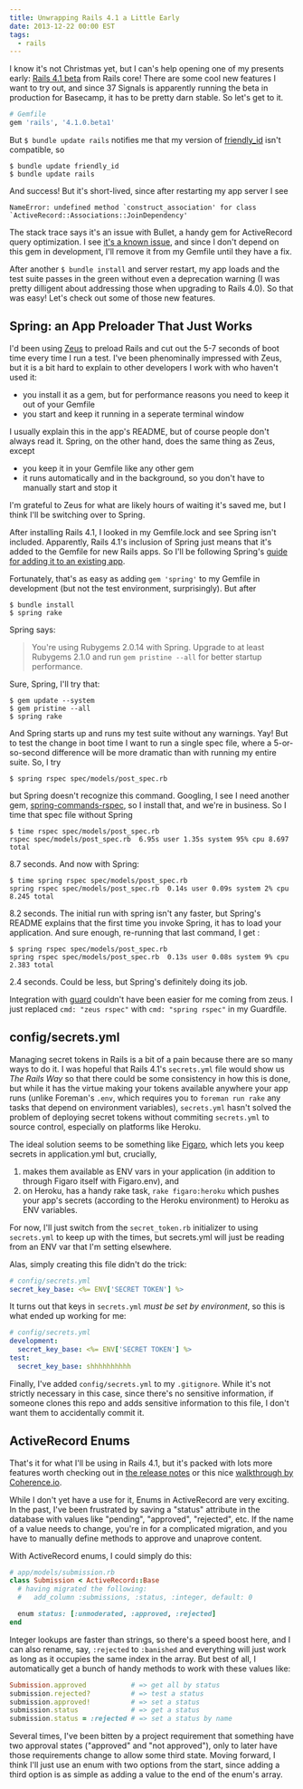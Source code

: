```yaml
---
title: Unwrapping Rails 4.1 a Little Early
date: 2013-12-22 00:00 EST
tags:
  - rails
---
```


I know it's not Christmas yet, but I can's help opening one of my presents early: [Rails 4.1 beta](http://weblog.rubyonrails.org/2013/12/18/Rails-4-1-beta1/) from Rails core! There are some cool new features I want to try out, and since 37 Signals is apparently running the beta in production for Basecamp, it has to be pretty darn stable. So let's get to it.

<!--more-->

```ruby
# Gemfile
gem 'rails', '4.1.0.beta1'
```

But `$ bundle update rails` notifies me that my version of [friendly_id](https://github.com/norman/friendly_id) isn't compatible, so

    $ bundle update friendly_id
    $ bundle update rails

And success! But it's short-lived, since after restarting my app server I see

    NameError: undefined method `construct_association' for class `ActiveRecord::Associations::JoinDependency'

The stack trace says it's an issue with Bullet, a handy gem for ActiveRecord query optimization. I see [it's a known issue](https://github.com/flyerhzm/bullet/issues/133), and since I don't depend on this gem in development, I'll remove it from my Gemfile until they have a fix.

After another `$ bundle install` and server restart, my app loads and the test suite passes in the green without even a deprecation warning (I was pretty dilligent about addressing those when upgrading to Rails 4.0). So that was easy! Let's check out some of those new features.

## Spring: an App Preloader That Just Works

I'd been using [Zeus](https://github.com/burke/zeus) to preload Rails and cut out the 5-7 seconds of boot time every time I run a test. I've been phenominally impressed with Zeus, but it is a bit hard to explain to other developers I work with who haven't used it:

* you install it as a gem, but for performance reasons you need to keep it out of your Gemfile
* you start and keep it running in a seperate terminal window

I usually explain this in the app's README, but of course people don't always read it. Spring, on the other hand, does the same thing as Zeus, except

* you keep it in your Gemfile like any other gem
* it runs automatically and in the background, so you don't have to manually start and stop it

I'm grateful to Zeus for what are likely hours of waiting it's saved me, but I think I'll be switching over to Spring.

After installing Rails 4.1, I looked in my Gemfile.lock and see Spring isn't included. Apparently, Rails 4.1's inclusion of Spring just means that it's added to the Gemfile for new Rails apps. So I'll be following Spring's [guide for adding it to an existing app](https://github.com/jonleighton/spring#readme).

Fortunately, that's as easy as adding `gem 'spring'` to my Gemfile in development (but not the test environment, surprisingly). But after

    $ bundle install
    $ spring rake

Spring says:

> You're using Rubygems 2.0.14 with Spring. Upgrade to at least Rubygems 2.1.0 and run `gem pristine --all` for better startup performance.

Sure, Spring, I'll try that:

    $ gem update --system
    $ gem pristine --all
    $ spring rake

And Spring starts up and runs my test suite without any warnings. Yay! But to test the change in boot time I want to run a single spec file, where a 5-or-so-second difference will be more dramatic than with running my entire suite. So, I try

    $ spring rspec spec/models/post_spec.rb

but Spring doesn't recognize this command. Googling, I see I need another gem, [spring-commands-rspec](https://github.com/jonleighton/spring-commands-rspec), so I install that, and we're in business. So I time that spec file without Spring

    $ time rspec spec/models/post_spec.rb
    rspec spec/models/post_spec.rb  6.95s user 1.35s system 95% cpu 8.697 total

8\.7 seconds. And now with Spring:

    $ time spring rspec spec/models/post_spec.rb
    spring rspec spec/models/post_spec.rb  0.14s user 0.09s system 2% cpu 8.245 total

8\.2 seconds. The initial run with spring isn't any faster, but Spring's README explains that the first time you invoke Spring, it has to load your application. And sure enough, re-running that last command, I get :

    $ spring rspec spec/models/post_spec.rb
    spring rspec spec/models/post_spec.rb  0.13s user 0.08s system 9% cpu 2.383 total

2\.4 seconds. Could be less, but Spring's definitely doing its job.

Integration with [guard](https://github.com/guard/guard) couldn't have been easier for me coming from zeus. I just replaced `cmd: "zeus rspec"` with `cmd: "spring rspec"` in my Guardfile.

## config/secrets.yml

Managing secret tokens in Rails is a bit of a pain because there are so many ways to do it. I was hopeful that Rails 4.1's `secrets.yml` file would show us *The Rails Way* so that there could be some consistency in how this is done, but while it has the virtue making your tokens available anywhere your app runs (unlike Foreman's `.env`, which requires you to `foreman run rake` any tasks that depend on environment variables), `secrets.yml` hasn't solved the problem of deploying secret tokens without commiting `secrets.yml` to source control, especially on platforms like Heroku.

The ideal solution seems to be something like [Figaro](https://github.com/laserlemon/figaro), which lets you keep secrets in application.yml but, crucially,

1. makes them available as ENV vars in your application (in addition to through Figaro itself with Figaro.env), and
2. on Heroku, has a handy rake task, `rake figaro:heroku` which pushes your app's secrets (according to the Heroku environment) to Heroku as ENV variables.

For now, I'll just switch from the `secret_token.rb` initializer to using `secrets.yml` to keep up with the times, but secrets.yml will just be reading from an ENV var that I'm setting elsewhere.

Alas, simply creating this file didn't do the trick:

```yaml
# config/secrets.yml
secret_key_base: <%= ENV['SECRET TOKEN'] %>
```

It turns out that keys in `secrets.yml` *must be set by environment*, so this is what ended up working for me:

```yaml
# config/secrets.yml
development:
  secret_key_base: <%= ENV['SECRET TOKEN'] %>
test:
  secret_key_base: shhhhhhhhhh
```

Finally, I've added `config/secrets.yml` to my `.gitignore`. While it's not strictly necessary in this case, since there's no sensitive information, if someone clones this repo and adds sensitive information to this file, I don't want them to accidentally commit it.

## ActiveRecord Enums

That's it for what I'll be using in Rails 4.1, but it's packed with lots more features worth checking out in [the release notes](http://edgeguides.rubyonrails.org/4_1_release_notes.html) or this nice [walkthrough by Coherence.io](http://coherence.io/blog/2013/12/17/whats-new-in-rails-4-1.html).

While I don't yet have a use for it, Enums in ActiveRecord are very exciting. In the past, I've been frustrated by saving a "status" attribute in the database with values like "pending", "approved", "rejected", etc. If the name of a value needs to change, you're in for a complicated migration, and you have to manually define methods to approve and unaprove content.

With ActiveRecord enums, I could simply do this:

```ruby
# app/models/submission.rb
class Submission < ActiveRecord::Base
  # having migrated the following:
  #   add_column :submissions, :status, :integer, default: 0

  enum status: [:unmoderated, :approved, :rejected]
end
```

Integer lookups are faster than strings, so there's a speed boost here, and I can also rename, say, `:rejected` to `:banished` and everything will just work as long as it occupies the same index in the array. But best of all, I automatically get a bunch of handy methods to work with these values like:

```ruby
Submission.approved           # => get all by status
submission.rejected?          # => test a status
submission.approved!          # => set a status
submission.status             # => get a status
submission.status = :rejected # => set a status by name
```

Several times, I've been bitten by a project requirement that something have two approval states ("approved" and "not approved"), only to later have those requirements change to allow some third state. Moving forward, I think I'll just use an enum with two options from the start, since adding a third option is as simple as adding a value to the end of the enum's array.
